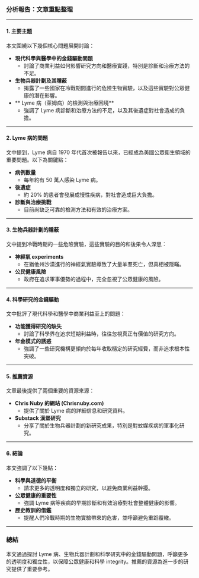 ### 分析報告：文章重點整理

---

#### **1. 主要主題**
本文圍繞以下幾個核心問題展開討論：

- **現代科學與醫學中的金錢驅動問題**  
  - 討論了商業利益如何影響研究方向和醫療實踐，特別是診斷和治療方法的不足。
- **生物兵器計劃及其隱蔽**  
  - 揭露了一些國家在冷戰期間進行的危險生物實驗，以及這些實驗對公眾健康的潛在影響。
- ** Lyme 病（萊姆病）的檢測與治療困境**  
  - 強調了 Lyme 病診斷和治療方法的不足，以及其後遺症對社會造成的負擔。

---

#### **2. Lyme 病的問題**
文中提到，Lyme 病自 1970 年代首次被報告以來，已經成為美國公眾衛生領域的重要問題。以下為關鍵點：

- **病例數量**  
  - 每年約有 50 萬人感染 Lyme 病。
- **後遺症**  
  - 約 20% 的患者會發展成慢性疾病，對社會造成巨大負擔。
- **診斷與治療挑戰**  
  - 目前尚缺乏可靠的檢測方法和有效的治療方案。

---

#### **3. 生物兵器計劃的隱蔽**
文中提到冷戰時期的一些危險實驗，這些實驗的目的和後果令人深思：

- **神經氣 experiments**  
  - 在猶他州沙漠進行的神經氣實驗導致了大量羊羣死亡，但真相被隱瞞。
- **公民健康風險**  
  - 政府在追求軍事優勢的過程中，完全忽視了公眾健康的風險。

---

#### **4. 科學研究的金錢驅動**
文中批評了現代科學和醫學中商業利益至上的問題：

- **功能獲得研究的缺失**  
  - 討論了科學界在追求短期利益時，往往忽視真正有價值的研究方向。
- **年金模式的誘惑**  
  - 強調了一些研究機構更傾向於每年收取穩定的研究經費，而非追求根本性突破。

---

#### **5. 推薦資源**
文章最後提供了兩個重要的資源來源：

- **Chris Nuby 的網站 (Chrisnuby.com)**  
  - 提供了關於 Lyme 病的詳細信息和研究資料。
- **Substack 漢堡研究**  
  - 分享了關於生物兵器計劃的新研究成果，特別是對蚊媒疾病的軍事化研究。

---

#### **6. 結論**
本文強調了以下幾點：

- **科學與道德的平衡**  
  - 請求更多的透明度和獨立的研究，以避免商業利益幹擾。
- **公眾健康的重要性**  
  - 強調 Lyme 病等疾病的早期診斷和有效治療對社會整體健康的影響。
- **歷史教訓的借鑑**  
  - 提醒人們冷戰時期的生物實驗帶來的危害，並呼籲避免重蹈覆轍。

---

### 總結
本文通過探討 Lyme 病、生物兵器計劃和科學研究中的金錢驅動問題，呼籲更多的透明度和獨立性，以保障公眾健康和科學 integrity。推薦的資源為進一步的研究提供了重要參考。